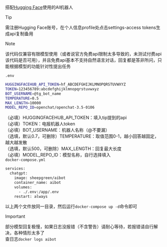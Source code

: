 搭配[Hugging Face](https://huggingface.co/models)使用的AI机器人  
> [!TIP]
> 需注册Hugging Face账号，在个人信息profile处点击settings-access tokens生成api复制备用

> [!NOTE]
> 该代码仅兼容有限模型使用（或者说官方免费api限制太多导致的，未测试付费api该代码是否可用），并且免费api基本不支持自然语言对话，回复都是答非所问，只能根据模型的功能针对性提出任务

`.env`
```bash
HUGGINGFACEHUB_API_TOKEN=hf_ABCDEFGHIJKLMNOPQRSTUVWXYZ
TOKEN=123456789:abcdefghijklmnopqrstuvwxyz
BOT_USERNAME=@tg_bot_name
TEMPERATURE=0.5
MAX_LENGTH=10000
MODEL_REPO_ID=openchat/openchat-3.5-0106
```
（必填）HUGGINGFACEHUB_API_TOKEN：填入tip提到的api  
（必填）TOKEN：电报机器人token  
（必填）BOT_USERNAME：机器人名称（@不要漏）  
（选填，默认0.7，可删除）TEMPERATURE：取值范围0-1，越小回答越固定，越大越发散  
（选填，默认500，可删除）MAX_LENGTH：回复最大长度  
（必填）MODEL_REPO_ID：模型名称，自行选择填入  
`docker-compose.yml`
```bash
services:
  chatgpt:
    image: sheepgreen/aibot
    container_name: aibot
    volumes:
      - ./.env:/app/.env
    restart: always
```
以上两个文件放同一目录，然后运行`docker-compose up -d`命令即可  
> [!IMPORTANT]
> 部分模型回复极慢，如果日志没报错（不含警告）请耐心等待，若报错请自行解决，各种情形太多了  
> 查日志`docker logs aibot`
